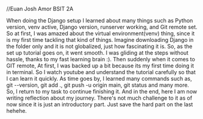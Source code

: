 //Euan Josh Amor BSIT 2A

When doing the Django setup I learned about many things such as Python version, venv active, Django version, runserver working, and Git remote set. So at first, I was amazed about the virtual environment(venv) thing, since it is my first time tackling that kind of things. Imagine downloading Django in the folder only and it is not globalized, just how fascinating it is. So, as the set up tutorial goes on, it went smooth. I was gliding at the steps without hassle, thanks to my fast learning brain :). Then suddenly when it comes to GIT remote, At first, I was backed up a bit because its my first time doing it in terminal. So I watch youtube and understand the tutorial carefully so that I can learn it quickly. As time goes by, I learned many commands such as, git --version, git add ., git push -u origin main, git status and many more. So, I return to my task to continue finishing it. And in the end, here I am now writing reflection about my journey. There's not much challenge to it as of now since it is just an introductory part. Just save the hard part on the last hehehe.